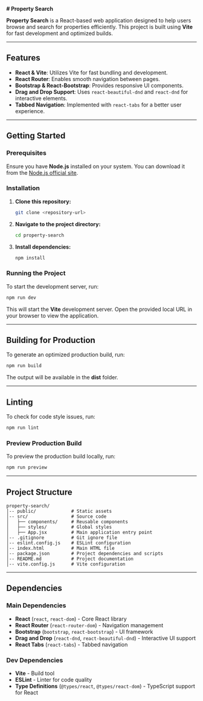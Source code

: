 **# Property Search**  

**Property Search** is a React-based web application designed to help users browse and search for properties efficiently. This project is built using **Vite** for fast development and optimized builds.  

---

## **Features**  
- **React & Vite**: Utilizes Vite for fast bundling and development.  
- **React Router**: Enables smooth navigation between pages.  
- **Bootstrap & React-Bootstrap**: Provides responsive UI components.  
- **Drag and Drop Support**: Uses `react-beautiful-dnd` and `react-dnd` for interactive elements.  
- **Tabbed Navigation**: Implemented with `react-tabs` for a better user experience.  

---

## **Getting Started**  

### **Prerequisites**  
Ensure you have **Node.js** installed on your system. You can download it from the [Node.js official site](https://nodejs.org/).  

### **Installation**  
1. **Clone this repository:**  
   ```sh
   git clone <repository-url>
   ```  
2. **Navigate to the project directory:**  
   ```sh
   cd property-search
   ```  
3. **Install dependencies:**  
   ```sh
   npm install
   ```  

### **Running the Project**  
To start the development server, run:  
```sh
npm run dev
```  
This will start the **Vite** development server. Open the provided local URL in your browser to view the application.  

---

## **Building for Production**  
To generate an optimized production build, run:  
```sh
npm run build
```  
The output will be available in the **dist** folder.  

---

## **Linting**  
To check for code style issues, run:  
```sh
npm run lint
```  

### **Preview Production Build**  
To preview the production build locally, run:  
```sh
npm run preview
```  

---

## **Project Structure**  
```
property-search/
│-- public/             # Static assets
│-- src/                # Source code
│   ├── components/     # Reusable components
│   ├── styles/         # Global styles
│   ├── App.jsx         # Main application entry point
│-- .gitignore          # Git ignore file
│-- eslint.config.js    # ESLint configuration
│-- index.html          # Main HTML file
│-- package.json        # Project dependencies and scripts
│-- README.md           # Project documentation
│-- vite.config.js      # Vite configuration
```  

---

## **Dependencies**  

### **Main Dependencies**  
- **React** (`react`, `react-dom`) - Core React library  
- **React Router** (`react-router-dom`) - Navigation management  
- **Bootstrap** (`bootstrap`, `react-bootstrap`) - UI framework  
- **Drag and Drop** (`react-dnd`, `react-beautiful-dnd`) - Interactive UI support  
- **React Tabs** (`react-tabs`) - Tabbed navigation  

### **Dev Dependencies**  
- **Vite** - Build tool  
- **ESLint** - Linter for code quality  
- **Type Definitions** (`@types/react`, `@types/react-dom`) - TypeScript support for React  
